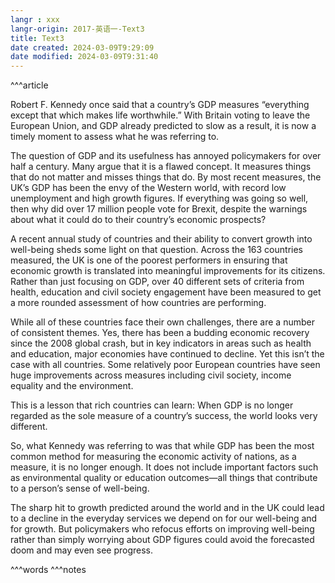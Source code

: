 ```yaml
---
langr : xxx
langr-origin: 2017-英语一-Text3
title: Text3
date created: 2024-03-09T9:29:09
date modified: 2024-03-09T9:31:40
---
```


^^^article

Robert F. Kennedy once said that a country’s GDP measures “everything except that which makes life worthwhile.” With Britain voting to leave the European Union, and GDP already predicted to slow as a result, it is now a timely moment to assess what he was referring to.

The question of GDP and its usefulness has annoyed policymakers for over half a century. Many argue that it is a flawed concept. It measures things that do not matter and misses things that do. By most recent measures, the UK’s GDP has been the envy of the Western world, with record low unemployment and high growth figures. If everything was going so well, then why did over 17 million people vote for Brexit, despite the warnings about what it could do to their country’s economic prospects?

A recent annual study of countries and their ability to convert growth into well-being sheds some light on that question. Across the 163 countries measured, the UK is one of the poorest performers in ensuring that economic growth is translated into meaningful improvements for its citizens. Rather than just focusing on GDP, over 40 different sets of criteria from health, education and civil society engagement have been measured to get a more rounded assessment of how countries are performing.

While all of these countries face their own challenges, there are a number of consistent themes. Yes, there has been a budding economic recovery since the 2008 global crash, but in key indicators in areas such as health and education, major economies have continued to decline. Yet this isn’t the case with all countries. Some relatively poor European countries have seen huge improvements across measures including civil society, income equality and the environment.

This is a lesson that rich countries can learn: When GDP is no longer regarded as the sole measure of a country’s success, the world looks very different.

So, what Kennedy was referring to was that while GDP has been the most common method for measuring the economic activity of nations, as a measure, it is no longer enough. It does not include important factors such as environmental quality or education outcomes—all things that contribute to a person’s sense of well-being.

The sharp hit to growth predicted around the world and in the UK could lead to a decline in the everyday services we depend on for our well-being and for growth. But policymakers who refocus efforts on improving well-being rather than simply worrying about GDP figures could avoid the forecasted doom and may even see progress.




^^^words
^^^notes

